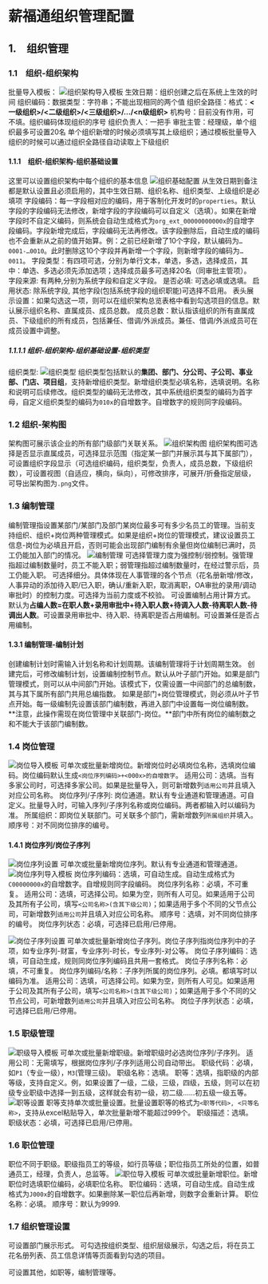 # 薪福通组织管理配置
## 1.　组织管理
### 1.1　组织-组织架构
批量导入模板：
![组织架构导入模板](./图片/1_1组织架构导入模板.png)
生效日期：组织创建之后在系统上生效的时间
组织编码：数据类型：字符串；不能出现相同的两个值
组织全路径：格式：**<一级组织>/<二级组织>/<三级组织>/…/<n级组织>**
机构号：目前没有作用，可不填。组织编码体现组织的序号
组织负责人：一把手
审批主管：经理级，单个组织最多可设置20名
单个组织新增的时候必须填写其上级组织；通过模板批量导入组织的时候可以通过组织全路径自动读取上下级组织

#### 1.1.1　组织-组织架构-组织基础设置
这里可以设置组织架构中每个组织的基本信息
![组织基础配置](./图片/1_1_1组织基本配置.png)
从生效日期到备注都是默认设置且必须启用的，其中生效日期、组织名称、组织类型、上级组织是必填项
字段编码：每一字段相对应的编码，用于客制化开发时的`properties`。默认字段的字段编码无法修改，新增字段的字段编码可以自定义（选填）。如果在新增字段时不自定义编码，则系统会自动生成格式为`org_ext_00000000000x`的自增字段编码。字段新增完成后，字段编码无法再修改。该字段删除后，自动生成的编码也不会重新从之前的值开始算。例：之前已经新增了10个字段，默认编码为`…0001-…0010`。此时删除这10个字段并再新增一个字段，则新增字段的编码为`…0011`。
字段类型：有四项可选，分别为单行文本，单选，多选，选择成员，其中：单选、多选必须先添加选项；选择成员最多可选择20名（同审批主管项）。
字段来源: 有两种,分别为系统字段和自定义字段。
是否必填: 可选必填或选填。
启用状态: 除系统字段, 其他字段(包括系统字段的组织职能)可选择不启用。
表头展示设置：如果勾选这一项，则可以在组织架构总览表格中看到勾选项目的信息。默认展示组织名称、直属成员、成员总数。
	成员总数：默认指该组织的所有直属成员、下级组织的所有成员，包括兼任、借调/外派成员。兼任、借调/外派成员可在成员设置中调整。

##### 1.1.1.1 组织-组织架构-组织基础设置-组织类型
组织类型:
![组织类型](./图片/1_1_1_1组织类型.png)
组织类型包括默认的**集团、部门、分公司、子公司、事业部、门店、项目组**，支持新增组织类型。新增组织类型必填名称，选填说明。名称和说明可后续修改。组织类型的编码无法修改，其中系统组织类型的编码为首字母，自定义组织类型的编码为`010x`的自增数字。自增数字的规则同字段编码。

### 1.2 组织-架构图
架构图可展示该企业的所有部门级部门关联关系。
![组织架构图](./图片/1_2组织架构图.png)
组织架构图可选择是否显示直属成员，可选择显示范围（指定某一部门并展示其与其下属部门），可设置组织字段显示（可选组织编码，组织类型，负责人，成员总数，下级组织数），可设置视图（自适应，横向，纵向），可修改排序，可展开/折叠指定层级，可导出架构图为`.png`文件。

### 1.3 编制管理
编制管理指设置某部门/某部门及部门某岗位最多可有多少名员工的管理。当前支持组织、组织+岗位两种管理模式。如果是组织+岗位的管理模式，建议设置员工信息-岗位为必填且开启，否则可能会出现部门编制有余量但岗位编制已满时，员工仍能加入部门的情况。
![编制管理](./图片/1_3编制管理.png)
可选择管理力度为强控制/弱控制。强管理指超过编制数量时，员工不能入职；弱管理指超过编制数量时，在经过警示后，员工仍能入职。
可选择细分。具体体现在人事管理的各个节点（花名册新增/修改，人事异动的添加待入职/已入职，确认/重新入职，取消离职，OA审批的录用/调动审批时）的控制力度。可选择为当前力度或不校验。
可设置编制占用计算方式。默认为**占编人数=在职人数+录用审批中+待入职人数+待调入人数-待离职人数-待调出人数**。可设置录用审批中、待入职、待离职是否占用编制。可设置兼任是否占用编制。

#### 1.3.1 编制管理-编制计划
创建编制计划时需输入计划名称和计划周期。该编制管理将于计划周期生效。
创建完后，可修改编制计划，设置编制控制节点。默认从叶子部门开始。如果是部门管理模式，则可以从中间部门开始。该模式下，仅需设置一中间部门的总编制数，其与其下属所有部门共用总编指数。
如果是部门+岗位管理模式，则必须从叶子节点开始。每一级编制先设置该部门编制数，再进入部门中设置每一岗位编制数。**注意，此操作需现在岗位管理中关联部门-岗位。**部门中所有岗位的编制数之和不能大于该部门编制数。

### 1.4 岗位管理
![岗位导入模板](./图片/1_4岗位管理导入模板.png)
可单次或批量新增岗位。新增岗位时必填岗位名称，选填岗位编码。岗位编码默认生成`<岗位序列编码>+<000x>的自增数字`。
适用公司：选填。当有多家公司时，可选择多家公司。如果是批量导入，则可新增数列`适用公司`并且填入对应公司名称。
岗位序列/子序列: 岗位通道。默认有专业通道和管理通道。可自定义。批量导入时，可输入序列/子序列名称或岗位编码。两者都输入时以编码为准。
所属组织：即岗位关联部门。可关联多个部门，需新增数列`所属组织`并填入。
顺序号：对不同岗位排序的编号。

#### 1.4.1 岗位序列/岗位子序列
![岗位序列设置](./图片/1_4_1岗位序列设置.png)
可单次或批量新增岗位序列。默认有专业通道和管理通道。
![岗位序列导入模板](./图片/1_4_2岗位序列导入模板.png)
岗位序列编码：选填，可自动生成。自动生成格式为`C00000000x`的自增数字。自增规则同字段编码。
岗位序列名称：必填，不可重复。
适用公司：选填，可选择公司。如果为空，则所有人可见。如果适用于公司及其所有子公司，填写`<公司名称>(含其下级公司)`；如果适用于多个不同的父节点公司，可新增数列`适用公司`并且填入对应公司名称。
顺序号：选填，对不同岗位排序的编号。
岗位序列状态：必填，可选择已启用/已停用。

![岗位子序列设置](./图片/1_4_3岗位子序列导入模板.png)
可单次或批量新增岗位子序列。岗位子序列指岗位序列中的子项，如专业序列-财富，专业序列-时长，专业序列-对公等。
岗位子序列编码：选填，可自动生成，规则同岗位序列编码且共用一套格式。
岗位子序列名称：必填，不可重复。
岗位序列编码/名称：子序列所属的岗位序列。必填。都填写时以编码为准。
适用公司：选填，可选择公司。如果为空，则所有人可见。如果适用于公司及其所有子公司，填写`<公司名称>(含其下级公司)`；如果适用于多个不同的父节点公司，可新增数列`适用公司`并且填入对应公司名称。
岗位子序列状态：必填，可选择已启用/已停用。

### 1.5 职级管理
![职级导入模板](./图片/1_5职级导入模板.png)
可单次或批量新增职级。新增职级时必选岗位序列/子序列。
适用公司：无需填写，根据岗位序列/子序列适用公司自动带出。
职级代码：必填，如`P1`（专业一级），`M3`(管理三级)。
职级名称：选填。
职等：选填，指职级的内部等级，支持自定义。例，如果设置了一级，二级，三级，四级，五级，则可以在初级专业职级中选择一到五级，这样就会有初一级，初二级……初五级一级五等。
![职等设置](./图片/1_5_1职等设置.png)
    职等支持单次或批量设置。批量设置职等的格式为`<职等代码>, <只等名称>`，支持从excel粘贴导入，单次批量新增不能超过999个。
职级描述：选填。
职级状态：必填，可选择已启用/已停用。

### 1.6 职位管理
职位不同于职级。职级指员工的等级，如行员等级；职位指员工所处的位置，如普通员工，经理，负责人，总监等。
![职位导入模板](./图片/1_6职位导入模板.png)
可单次或批量新增职位。新增职位时选填职位编码，必填职位名称。
职位编码：选填，可自动生成。自动生成格式为`J000x`的自增数字。如果删除某一职位后再新增，则数字会重新计算。
职位名称：必填。
顺序号：默认为9999.

### 1.7 组织管理设置
可设置部门展示形式。
可勾选按组织类型、组织层级展示，勾选之后，将在员工花名册列表、员工信息详情等页面看到勾选的项目。

可设置其他，如职等，编制管理等。
